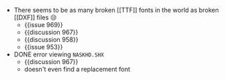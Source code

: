 - There seems to be as many broken [[TTF]] fonts in the world as broken [[DXF]] files 😒
	- {{issue 969}}
	- {{discussion 967}}
	- {{discussion 958}}
	- {{issue 953}}
- DONE error viewing  `NASKHD.SHX`
	- {{discussion 967}}
	- doesn't even find a replacement font